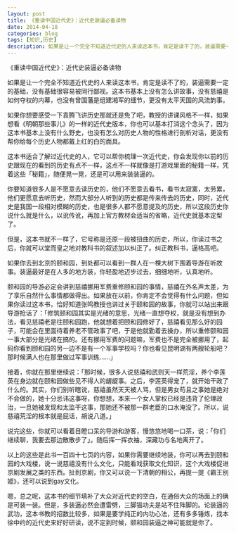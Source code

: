 ```yaml
---
layout: post
title: 《重读中国近代史》：近代史装逼必备读物
date: 2014-04-18
categories: blog
tags: [知识,历史]
description: 如果是让一个完全不知道近代史的人来读这本书，肯定是读不了的，装逼需要一定的基础，没有基础很容易被同行鄙视。这本书基本上没有怎么讲故事，没有慈禧是如何夺权的内幕，也没有曾国藩是组建湘军的细节，更没有太平天国的风流韵事。
---
```




《重读中国近代史》：近代史装逼必备读物

如果是让一个完全不知道近代史的人来读这本书，肯定是读不了的，装逼需要一定的基础，没有基础很容易被同行鄙视。这本书基本上没有怎么讲故事，没有慈禧是如何夺权的内幕，也没有曾国藩是组建湘军的细节，更没有太平天国的风流韵事。

如果你想要感受一下袁腾飞讲历史那就还是免了吧，教授的讲课风格不一样，如果想看《明朝那些事儿》的一样的近代史版本，你也可以基本打消这个念头了，因为这本书基本上没有什么野史，也没有怎么对历史人物的性格进行剖析对话，更没有帮你给每个历史人物都戴上红的白的面具。

这本书适合了解过近代史的人，它可以帮你梳理一次近代史，你会发现你以前的历史跟现在的看到的历史有点不一样，这点不一样就像是打游戏里面的秘籍一样，凭着这些「秘籍」，随便晃一晃，还是可以用来装装逼的。

你要知道很多人是不愿意去读历史的，他们不愿意去看书，看书太寂寞，太劳累，他们更愿意去听历史，然而大部分人听到的历史都是传来传去的历史，同时，近代史是我国一段相对模糊的历史，也是很多人都不愿意提及的历史，所以这段历史你说什么就是什么，以讹传讹，再加上官方教材会适当的省略，近代史就基本定型了。

但是，这本书就不一样了，它号称是还原一段被扭曲的历史，所以，你读过书之后，你就可以堂而皇之地对教科书的叙述加以纠正了。纠正教科书，逼格高吧。

如果你去到北京的颐和园，到处都可以看到一群人在一棵大树下围着导游在听故事。装逼最好是在人多的地方装，你轻盈地迈步过去，细细地听，认真地听。

颐和园的导游必定会讲到慈禧挪用军费重修颐和园的事情，慈禧在外名声太差，为了享乐自然什么事情都做得出。如果放在以前，你肯定不会觉得有什么问题，但如果你读过这本书，恰好知道张鸣教授也讲过关于颐和园的故事，你就可以站出来跟导游抢话了：「修筑颐和园其实是光绪的意思，光绪一直想夺权，就是没有想到办法，看见慈禧老是往颐和园跑，他就想着把颐和园修好了，慈禧看见那么好的园子，可能会在里面待着养老不管政事了吧，于是他就勤着去操办，所以重修颐和园一事大部分是光绪在搞的。还有挪用军费的问题嘛，军费也不是完全被挪用了，起码你看到颐和园的另一边不是有一个军事学校吗？你也看见昆明湖有两艘轮船吧？那时候满人也在那里做过军事训练……」

接着，你就在那里继续说：「那时候，很多人说慈禧和武则天一样荒淫，养个李莲英在身边就在颐和园做些见不得人的龌龊事。之后，李莲英得宠了，就开始干政了什么的。其实，你们别听瞎说，慈禧虽然天天被人骂，但是男女苟且之事她是绝对不会做的，她十分忌讳这事呀，你想想，本来一个女人掌权已经是违背了伦理政治，一旦她被发现和太监干这事，那她还不被那一群老臣的口水淹没了。所以，说慈禧荒淫的根本就是屁话，胡说八道。」

说完这些，你就可以看着目瞪口呆的导游和游客，慢悠悠地喝一口茶，说：「你们继续聊，我要去那边散散步了」。随后挥一挥衣袖，深藏功与名地离开了。

以上的这些是此书一百四十七页的内容，如果你需要继续地装，你可以再去到颐和园的大戏楼，说一说慈禧没有什么文化，只能看戏获取文化知识，这个大戏楼促进京剧发展之类的东西。扯到京剧，你又可以说一下清朝的相公，再提一提《霸王别姬》，还可以说到gay文化。

嗯，总之呢，这本书的细节填补了大众对近代史的空白，在通俗大众的场面上的确是可装一装。但是，多装逼必然会遭雷劈，三脚猫功夫是站不住阵脚的。论装逼的武功，这本书教的招数比较多，如果是要学纯正的内功心法，还有多多锤炼，找本徐中约的近代史来好好研读，说不定到时候，颐和园装逼之神可能就是你了。
